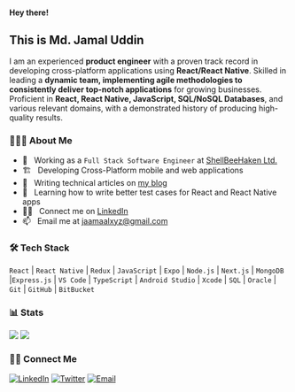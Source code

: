 #### Hey there!

## This is Md. Jamal Uddin

I am an experienced **product engineer** with a proven track record in developing cross-platform applications using **React/React Native**.
Skilled in leading a **dynamic team, implementing agile methodologies to consistently deliver top-notch applications** for growing businesses.
Proficient in **React, React Native, JavaScript, SQL/NoSQL Databases**, and various relevant domains, with a demonstrated history of producing high-quality results.

### 👨🏻‍💻 About Me

- 💼 &nbsp; Working as a `Full Stack Software Engineer` at [ShellBeeHaken Ltd.](https://shellbeehaken.com/)
- 🏗️ &nbsp; Developing Cross-Platform mobile and web applications
- 📝 &nbsp; Writing technical articles on [my blog](https://jaamaal.com/blog)
- 📖 &nbsp; Learning how to write better test cases for React and React Native apps
- 👨‍💻 &nbsp; Connect me on [LinkedIn](https://linkedin.com/in/jaamaalxyz/)
- 📫 &nbsp; Email me at [jaamaalxyz@gmail.com](mailto:jaamaalxyz@gmail.com)

### 🛠 Tech Stack

`React` | `React Native` | `Redux` | `JavaScript` | `Expo` | `Node.js` | `Next.js` | `MongoDB` |`Express.js` | `VS Code` | `TypeScript` | `Android Studio` | `Xcode` | `SQL` | `Oracle` | `Git` | `GitHub` | `BitBucket`

### 📊 Stats

[![](https://komarev.com/ghpvc/?username=jaamaalxyz&color=blue&label=Profile%20Views)](https://github.com/jaamaalxyz/jaamaalxyz)
[![](https://img.shields.io/github/followers/jaamaalxyz?label=GitHub%20Followers)](https://github.com/jaamaalxyz)

### 🤝🏻 Connect Me

<p>
<a href="https://www.linkedin.com/in/jaamaalxyz/"><img alt="LinkedIn" src="https://img.shields.io/badge/LinkedIn-gray?style=flat-square&logo=linkedin"></a>
<a href="https://twitter.com/jaamaalxyz" target="blank"><img alt="Twitter" src="https://img.shields.io/badge/twitter-gray?style=flat-square&logo=twitter"/></a>  
<a href="mailto:jaamaalxyz@gmail.com"><img alt="Email" src="https://img.shields.io/badge/Email-jaamaalxyz@gmail.com-blue?style=flat-square&logo=gmail"></a>
</p>
